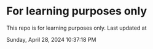 # For learning purposes only
This repo is for learning purposes only.
Last updated at

Sunday, April 28, 2024 10:37:18 PM

